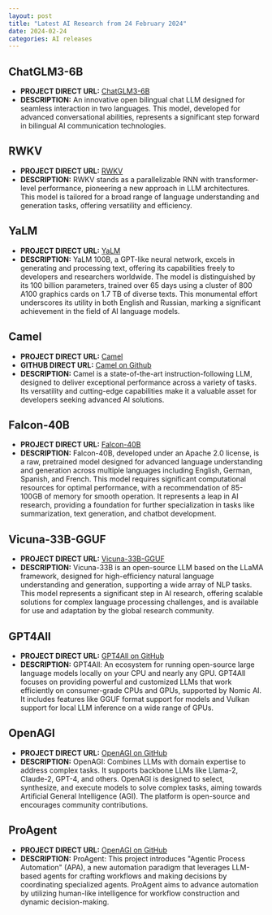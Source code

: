 ```yaml
---
layout: post
title: "Latest AI Research from 24 February 2024"
date: 2024-02-24
categories: AI releases
---
```




## ChatGLM3-6B
- **PROJECT DIRECT URL:** [ChatGLM3-6B](https://github.com/THUDM/ChatGLM3)
- **DESCRIPTION:** An innovative open bilingual chat LLM designed for seamless interaction in two languages. This model, developed for advanced conversational abilities, represents a significant step forward in bilingual AI communication technologies.

## RWKV
- **PROJECT DIRECT URL:** [RWKV](https://github.com/BlinkDL/RWKV-LM)
- **DESCRIPTION:** RWKV stands as a parallelizable RNN with transformer-level performance, pioneering a new approach in LLM architectures. This model is tailored for a broad range of language understanding and generation tasks, offering versatility and efficiency.

## YaLM
- **PROJECT DIRECT URL:** [YaLM](https://github.com/yandex/YaLM-100B)
- **DESCRIPTION:** YaLM 100B, a GPT-like neural network, excels in generating and processing text, offering its capabilities freely to developers and researchers worldwide. The model is distinguished by its 100 billion parameters, trained over 65 days using a cluster of 800 A100 graphics cards on 1.7 TB of diverse texts. This monumental effort underscores its utility in both English and Russian, marking a significant achievement in the field of AI language models.


## Camel
- **PROJECT DIRECT URL:** [Camel](https://www.camel-ai.org/)
- **GITHUB DIRECT URL:** [Camel on Github](https://github.com/camel-ai/camel)
- **DESCRIPTION:** Camel is a state-of-the-art instruction-following LLM, designed to deliver exceptional performance across a variety of tasks. Its versatility and cutting-edge capabilities make it a valuable asset for developers seeking advanced AI solutions.

## Falcon-40B
- **PROJECT DIRECT URL:** [Falcon-40B](https://huggingface.co/tiiuae/falcon-40b)
- **DESCRIPTION:** Falcon-40B, developed under an Apache 2.0 license, is a raw, pretrained model designed for advanced language understanding and generation across multiple languages including English, German, Spanish, and French. This model requires significant computational resources for optimal performance, with a recommendation of 85-100GB of memory for smooth operation. It represents a leap in AI research, providing a foundation for further specialization in tasks like summarization, text generation, and chatbot development.

## Vicuna-33B-GGUF
- **PROJECT DIRECT URL:** [Vicuna-33B-GGUF](https://huggingface.co/TheBloke/vicuna-33B-GGUF)
- **DESCRIPTION:** Vicuna-33B is an open-source LLM based on the LLaMA framework, designed for high-efficiency natural language understanding and generation, supporting a wide array of NLP tasks. This model represents a significant step in AI research, offering scalable solutions for complex language processing challenges, and is available for use and adaptation by the global research community.

## GPT4All
- **PROJECT DIRECT URL:** [GPT4All on GitHub](https://github.com/nomic-ai/gpt4all)
- **DESCRIPTION:** GPT4All: An ecosystem for running open-source large language models locally on your CPU and nearly any GPU. GPT4All focuses on providing powerful and customized LLMs that work efficiently on consumer-grade CPUs and GPUs, supported by Nomic AI. It includes features like GGUF format support for models and Vulkan support for local LLM inference on a wide range of GPUs.

## OpenAGI
- **PROJECT DIRECT URL:** [OpenAGI on GitHub](https://github.com/agiresearch/OpenAGI)
- **DESCRIPTION:** OpenAGI: Combines LLMs with domain expertise to address complex tasks. It supports backbone LLMs like Llama-2, Claude-2, GPT-4, and others. OpenAGI is designed to select, synthesize, and execute models to solve complex tasks, aiming towards Artificial General Intelligence (AGI). The platform is open-source and encourages community contributions​.

## ProAgent
- **PROJECT DIRECT URL:** [OpenAGI on GitHub](https://github.com/OpenBMB/ProAgent)
- **DESCRIPTION:** ProAgent: This project introduces "Agentic Process Automation" (APA), a new automation paradigm that leverages LLM-based agents for crafting workflows and making decisions by coordinating specialized agents. ProAgent aims to advance automation by utilizing human-like intelligence for workflow construction and dynamic decision-making​.



